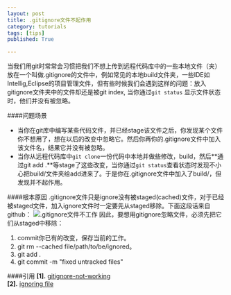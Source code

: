 ```yaml
---
layout: post
title: .gitignore文件不起作用
category: tutorials
tags: [tips]
published: True

---
```


当我们用git时常常会习惯把我们不想上传到远程代码库中的一些本地文件（夹）放在一个叫做\.gitignore的文件中，例如常见的本地build文件夹，一些IDE如Intellig,Eclipse的项目管理文件，但有些时候我们会遇到这样的问题：放入gitignore文件夹中的文件却还是被git index, 当你通过`git status` 显示文件状态时，他们并没有被忽略。

<!--more-->

####问题场景
*  当你在git库中编写某些代码文件，并已经stage该文件之后，你发现某个文件你不想用了，想在以后的改变中忽略它。然后你再你的.gitignore文件中加入该文件名，结果它并没有被忽略。
*  当你从远程代码库中`git clone`一份代码中本地并做些修改，build，然后**通过git add \.**等stage了这些改变，当你通过`git status`查看状态时发现不小心把build/文件夹给add进来了。于是你在\.gitignore文件中加入了build/，但发现并不起作用。

####根本原因
\.gitignore文件只是ignore没有被staged\(cached\)文件，对于已经被staged文件，加入ignore文件时一定要先从staged移除。下面这段话来自github：
![.gitignore文件不工作](/assets/img/blog/gitignore_not_working.png)
因此，要想用gitignore忽略文件，必须先把它们从staged中移除：

1. commit你已有的改变，保存当前的工作。
2. git rm --cached file/path/to/be/ignored。
3. git add \.
4. git commit -m "fixed untracked files"

####引用
**[1].** [gitignore-not-working](http://stackoverflow.com/questions/11451535/gitignore-not-working)  
**[2].** [ignoring file](https://help.github.com/articles/ignoring-files/)  
